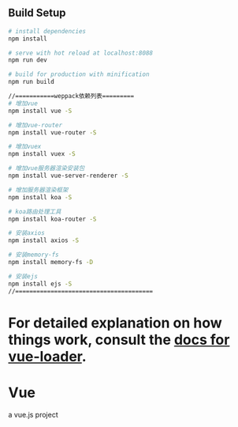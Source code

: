 ## Build Setup

```bash
# install dependencies
npm install

# serve with hot reload at localhost:8088
npm run dev

# build for production with minification
npm run build

//===========weppack依赖列表=========
# 增加vue
npm install vue -S

# 增加vue-router
npm install vue-router -S

# 增加vuex
npm install vuex -S

# 增加vue服务器渲染安装包
npm install vue-server-renderer -S

# 增加服务器渲染框架
npm install koa -S

# koa路由处理工具
npm install koa-router -S

# 安装axios
npm install axios -S

# 安装memory-fs
npm install memory-fs -D

# 安装ejs
npm install ejs -S
//=======================================
```

# For detailed explanation on how things work, consult the [docs for vue-loader](http://vuejs.github.io/vue-loader).

# Vue

a vue.js project
